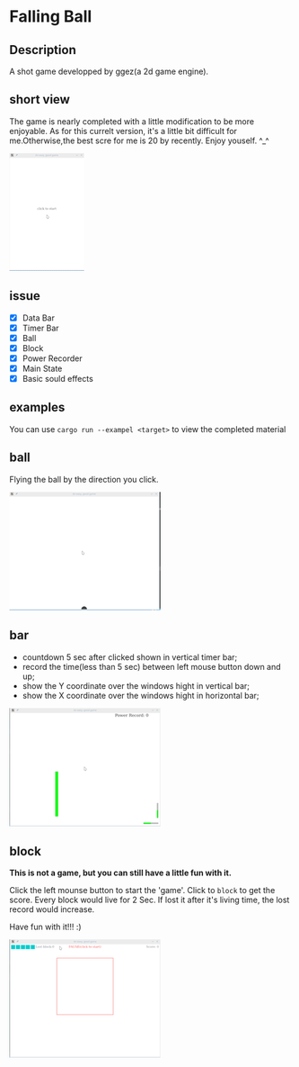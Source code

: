 # Falling Ball

## Description

A shot game developped by ggez(a 2d game engine).


## short view

The game is nearly completed with a little modification to be more enjoyable. As for this currelt version, it's a little bit difficult for me.Otherwise,the best scre for me is 20 by recently. Enjoy youself. ^_^

![game](./images/game.gif)

## issue

- [x] Data Bar
- [x] Timer Bar
- [x] Ball
- [x] Block
- [x] Power Recorder
- [x] Main State
- [x] Basic sould effects

## examples

You can use `cargo run --exampel <target>` to view the completed material

## ball

Flying the ball by the direction you click.

![ball shot](./images/ball_shot.gif)

## bar

- countdown 5 sec after clicked shown in vertical timer bar;
- record the time(less than 5 sec) between left mouse button down and up;
- show the Y coordinate over the windows hight in vertical bar;
- show the X coordinate over the windows hight in horizontal bar;


![bar](./images/bar.gif)

## block

__This is not a game, but you can still have a little fun with it.__

Click the left mounse button to start the 'game'. Click to `block` to get the score. Every block would live for 2 Sec. If lost it after it's living time, the lost record would increase.

Have fun with it!!! :)

![block](./images/block.gif)
